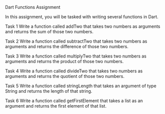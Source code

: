 Dart Functions Assignment


In this assignment, you will be tasked with writing several functions in Dart.



Task 1
Write a function called addTwo that takes two numbers as arguments and returns the sum of those two numbers.

Task 2
Write a function called subtractTwo that takes two numbers as arguments and returns the difference of those two numbers.

Task 3
Write a function called multiplyTwo that takes two numbers as arguments and returns the product of those two numbers.

Task 4
Write a function called divideTwo that takes two numbers as arguments and returns the quotient of those two numbers.

Task 5
Write a function called stringLength that takes an argument of type String and returns the length of that string.

Task 6
Write a function called getFirstElement that takes a list as an argument and returns the first element of that list.
